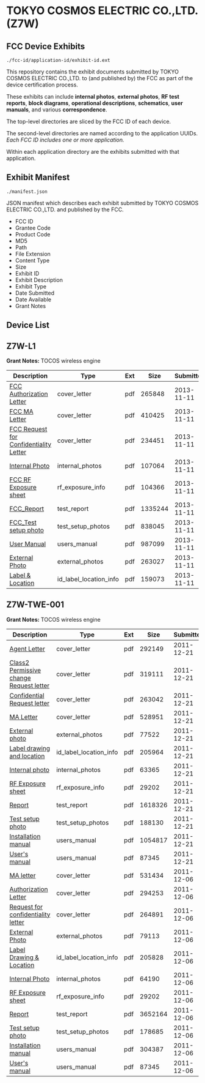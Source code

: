# TOKYO  COSMOS  ELECTRIC  CO.,LTD. (Z7W)
## FCC Device Exhibits

```
./fcc-id/application-id/exhibit-id.ext
```

This repository contains the exhibit documents submitted by TOKYO  COSMOS  ELECTRIC  CO.,LTD. to (and published by) the FCC as part of the device certification process.

These exhibits can include **internal photos**, **external photos**, **RF test reports**, **block diagrams**, **operational descriptions**, **schematics**, **user manuals**, and various **correspondence**.

The top-level directories are sliced by the FCC ID of each device.

The second-level directories are named according to the application UUIDs. *Each FCC ID includes one or more application.*

Within each application directory are the exhibits submitted with that application. 

## Exhibit Manifest

```
./manifest.json
```

JSON manifest which describes each exhibit submitted by TOKYO  COSMOS  ELECTRIC  CO.,LTD. and published by the FCC.

- FCC ID
- Grantee Code
- Product Code
- MD5
- Path
- File Extension
- Content Type
- Size
- Exhibit ID
- Exhibit Description
- Exhibit Type
- Date Submitted
- Date Available
- Grant Notes

## Device List
## Z7W-L1
**Grant Notes:** TOCOS wireless engine

| Description | Type | Ext | Size | Submitted | Available |
| ----------- | ---- | --- | ---- | --------- | --------- |
| [FCC Authorization Letter](Z7W-L1/0f792953a7bb6b20151698038cdcd3d0/2115569.pdf) | cover_letter | pdf | 265848 | 2013-11-11 | 2013-11-11 |
| [FCC MA Letter](Z7W-L1/0f792953a7bb6b20151698038cdcd3d0/2115570.pdf) | cover_letter | pdf | 410425 | 2013-11-11 | 2013-11-11 |
| [FCC Request for Confidentiality Letter](Z7W-L1/0f792953a7bb6b20151698038cdcd3d0/2115571.pdf) | cover_letter | pdf | 234451 | 2013-11-11 | 2013-11-11 |
| [Internal Photo](Z7W-L1/0f792953a7bb6b20151698038cdcd3d0/2115576.pdf) | internal_photos | pdf | 107064 | 2013-11-11 | 2013-11-11 |
| [FCC RF Exposure sheet](Z7W-L1/0f792953a7bb6b20151698038cdcd3d0/2115572.pdf) | rf_exposure_info | pdf | 104366 | 2013-11-11 | 2013-11-11 |
| [FCC_Report](Z7W-L1/0f792953a7bb6b20151698038cdcd3d0/2115573.pdf) | test_report | pdf | 1335244 | 2013-11-11 | 2013-11-11 |
| [FCC_Test setup photo](Z7W-L1/0f792953a7bb6b20151698038cdcd3d0/2115574.pdf) | test_setup_photos | pdf | 838045 | 2013-11-11 | 2013-11-11 |
| [User Manual](Z7W-L1/0f792953a7bb6b20151698038cdcd3d0/2115577.pdf) | users_manual | pdf | 987099 | 2013-11-11 | 2013-11-11 |
| [External Photo](Z7W-L1/0f792953a7bb6b20151698038cdcd3d0/2115575.pdf) | external_photos | pdf | 263027 | 2013-11-11 | 2013-11-11 |
| [Label & Location](Z7W-L1/0f792953a7bb6b20151698038cdcd3d0/2115578.pdf) | id_label_location_info | pdf | 159073 | 2013-11-11 | 2013-11-11 |
## Z7W-TWE-001
**Grant Notes:** TOCOS wireless engine

| Description | Type | Ext | Size | Submitted | Available |
| ----------- | ---- | --- | ---- | --------- | --------- |
| [Agent Letter](Z7W-TWE-001/a1556f90f65949027e07b7a41290c661/1607724.pdf) | cover_letter | pdf | 292149 | 2011-12-21 | 2011-12-21 |
| [Class2 Permissive change Request letter](Z7W-TWE-001/a1556f90f65949027e07b7a41290c661/1607725.pdf) | cover_letter | pdf | 319111 | 2011-12-21 | 2011-12-21 |
| [Confidential Request letter](Z7W-TWE-001/a1556f90f65949027e07b7a41290c661/1607726.pdf) | cover_letter | pdf | 263042 | 2011-12-21 | 2011-12-21 |
| [MA Letter](Z7W-TWE-001/a1556f90f65949027e07b7a41290c661/1607727.pdf) | cover_letter | pdf | 528951 | 2011-12-21 | 2011-12-21 |
| [External photo](Z7W-TWE-001/a1556f90f65949027e07b7a41290c661/1607731.pdf) | external_photos | pdf | 77522 | 2011-12-21 | 2011-12-21 |
| [Label drawing and location](Z7W-TWE-001/a1556f90f65949027e07b7a41290c661/1607735.pdf) | id_label_location_info | pdf | 205964 | 2011-12-21 | 2011-12-21 |
| [Internal photo](Z7W-TWE-001/a1556f90f65949027e07b7a41290c661/1607732.pdf) | internal_photos | pdf | 63365 | 2011-12-21 | 2011-12-21 |
| [RF Exposure sheet](Z7W-TWE-001/a1556f90f65949027e07b7a41290c661/1595621.pdf) | rf_exposure_info | pdf | 29202 | 2011-12-21 | 2011-12-21 |
| [Report](Z7W-TWE-001/a1556f90f65949027e07b7a41290c661/1607729.pdf) | test_report | pdf | 1618326 | 2011-12-21 | 2011-12-21 |
| [Test setup photo](Z7W-TWE-001/a1556f90f65949027e07b7a41290c661/1607730.pdf) | test_setup_photos | pdf | 188130 | 2011-12-21 | 2011-12-21 |
| [Installation manual](Z7W-TWE-001/a1556f90f65949027e07b7a41290c661/1607733.pdf) | users_manual | pdf | 1054817 | 2011-12-21 | 2011-12-21 |
| [User's manual](Z7W-TWE-001/a1556f90f65949027e07b7a41290c661/1595627.pdf) | users_manual | pdf | 87345 | 2011-12-21 | 2011-12-21 |
| [MA letter](Z7W-TWE-001/595bcfa3264841a5de26bd61fd82ef41/1595618.pdf) | cover_letter | pdf | 531434 | 2011-12-06 | 2011-12-06 |
| [Authorization Letter](Z7W-TWE-001/595bcfa3264841a5de26bd61fd82ef41/1595619.pdf) | cover_letter | pdf | 294253 | 2011-12-06 | 2011-12-06 |
| [Request for confidentiality letter](Z7W-TWE-001/595bcfa3264841a5de26bd61fd82ef41/1595620.pdf) | cover_letter | pdf | 264891 | 2011-12-06 | 2011-12-06 |
| [External Photo](Z7W-TWE-001/595bcfa3264841a5de26bd61fd82ef41/1595624.pdf) | external_photos | pdf | 79113 | 2011-12-06 | 2011-12-06 |
| [Label Drawing & Location](Z7W-TWE-001/595bcfa3264841a5de26bd61fd82ef41/1595628.pdf) | id_label_location_info | pdf | 205828 | 2011-12-06 | 2011-12-06 |
| [Internal Photo](Z7W-TWE-001/595bcfa3264841a5de26bd61fd82ef41/1595625.pdf) | internal_photos | pdf | 64190 | 2011-12-06 | 2011-12-06 |
| [RF Exposure sheet](Z7W-TWE-001/595bcfa3264841a5de26bd61fd82ef41/1595621.pdf) | rf_exposure_info | pdf | 29202 | 2011-12-06 | 2011-12-06 |
| [Report](Z7W-TWE-001/595bcfa3264841a5de26bd61fd82ef41/1595622.pdf) | test_report | pdf | 3652164 | 2011-12-06 | 2011-12-06 |
| [Test setup photo](Z7W-TWE-001/595bcfa3264841a5de26bd61fd82ef41/1595623.pdf) | test_setup_photos | pdf | 178685 | 2011-12-06 | 2011-12-06 |
| [Installation manual](Z7W-TWE-001/595bcfa3264841a5de26bd61fd82ef41/1595626.pdf) | users_manual | pdf | 304387 | 2011-12-06 | 2011-12-06 |
| [User's manual](Z7W-TWE-001/595bcfa3264841a5de26bd61fd82ef41/1595627.pdf) | users_manual | pdf | 87345 | 2011-12-06 | 2011-12-06 |
